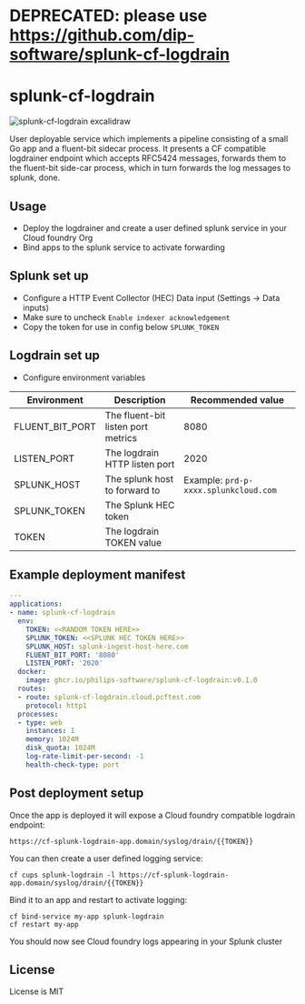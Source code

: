 # DEPRECATED: please use https://github.com/dip-software/splunk-cf-logdrain

# splunk-cf-logdrain

![splunk-cf-logdrain excalidraw](resources/splunk-cf-logdrain.excalidraw.svg)

User deployable service which implements a pipeline consisting of a small Go app and a fluent-bit sidecar process. It presents a CF compatible logdrainer endpoint which accepts RFC5424 messages, forwards them to the fluent-bit side-car process, which in turn forwards the log messages to splunk, done.

## Usage

* Deploy the logdrainer and create a user defined splunk service in your Cloud foundry Org
* Bind apps to the splunk service to activate forwarding 

## Splunk set up

* Configure a HTTP Event Collector (HEC) Data input (Settings -> Data inputs)
* Make sure to uncheck `Enable indexer acknowledgement`
* Copy the token for use in config below `SPLUNK_TOKEN`

## Logdrain set up

* Configure environment variables

| Environment     | Description                        | Recommended value                     |
|-----------------|------------------------------------|---------------------------------------|
 | FLUENT_BIT_PORT | The fluent-bit listen port metrics | 8080                                  |
 | LISTEN_PORT     | The logdrain HTTP listen port      | 2020                                  | 
 | SPLUNK_HOST     | The splunk host to forward to      | Example: `prd-p-xxxx.splunkcloud.com` |
 | SPLUNK_TOKEN    | The Splunk HEC token               |                                       |
 | TOKEN           | The logdrain TOKEN value           |                                       |

## Example deployment manifest

```yaml
---
applications:
- name: splunk-cf-logdrain
  env:
    TOKEN: <<RANDOM TOKEN HERE>>
    SPLUNK_TOKEN: <<SPLUNK HEC TOKEN HERE>>
    SPLUNK_HOST: splunk-ingest-host-here.com
    FLUENT_BIT_PORT: '8080'
    LISTEN_PORT: '2020'
  docker:
    image: ghcr.io/philips-software/splunk-cf-logdrain:v0.1.0
  routes:
  - route: splunk-cf-logdrain.cloud.pcftest.com
    protocol: http1
  processes:
  - type: web
    instances: 1
    memory: 1024M
    disk_quota: 1024M
    log-rate-limit-per-second: -1
    health-check-type: port
```

## Post deployment setup

Once the app is deployed it will expose a Cloud foundry compatible logdrain endpoint:

```
https://cf-splunk-logdrain-app.domain/syslog/drain/{{TOKEN}}
```

You can then create a user defined logging service:

```shell
cf cups splunk-logdrain -l https://cf-splunk-logdrain-app.domain/syslog/drain/{{TOKEN}}
```

Bind it to an app and restart to activate logging:

```shell
cf bind-service my-app splunk-logdrain
cf restart my-app
```

You should now see Cloud foundry logs appearing in your Splunk cluster

## License

License is MIT
